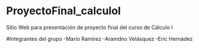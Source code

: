 # ProyectoFinal_calculoI
Sitio Web para presentación de proyecto final del curso de Cálculo I

#Integrantes del grupo
-Mario Ramírez
-Aramdno Velásquez
-Eric Hernádez

